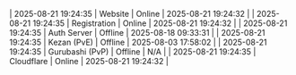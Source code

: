 | 2025-08-21 19:24:35 | Website | Online | 2025-08-21 19:24:32 |
| 2025-08-21 19:24:35 | Registration | Online | 2025-08-21 19:24:32 |
| 2025-08-21 19:24:35 | Auth Server | Offline | 2025-08-18 09:33:31 |
| 2025-08-21 19:24:35 | Kezan (PvE) | Offline | 2025-08-03 17:58:02 |
| 2025-08-21 19:24:35 | Gurubashi (PvP) | Offline | N/A |
| 2025-08-21 19:24:35 | Cloudflare | Online | 2025-08-21 19:24:32 |
